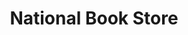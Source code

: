 ---
title: "National Book Store"
url: /cagayan-de-oro/national-book-store-sergio-osmena/
shop: books
---